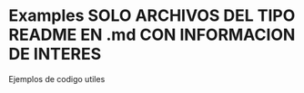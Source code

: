 # Examples  SOLO ARCHIVOS DEL TIPO README EN .md CON INFORMACION DE INTERES
Ejemplos de codigo utiles
